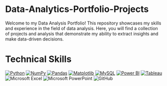 # Data-Analytics-Portfolio-Projects
Welcome to my Data Analysis Portfolio! This repository showcases my skills and experience in the field of data analysis. Here, you will find a collection of projects and analysis that demonstrate my ability to extract insights and make data-driven decisions.
# Technical Skills
[![Python](https://img.shields.io/badge/Python-3776AB?logo=python&logoColor=fff)](#) [![NumPy](https://img.shields.io/badge/NumPy-4DABCF?logo=numpy&logoColor=fff)](#) [![Pandas](https://img.shields.io/badge/Pandas-150458?logo=pandas&logoColor=fff)](#) [![Matplotlib](https://custom-icon-badges.demolab.com/badge/Matplotlib-71D291?logo=matplotlib&logoColor=fff)](#)	[![MySQL](https://img.shields.io/badge/MySQL-4479A1?logo=mysql&logoColor=fff)](#) [![Power BI](https://custom-icon-badges.demolab.com/badge/Power%20BI-F1C912?logo=power-bi&logoColor=fff)](#) [![Tableau](https://custom-icon-badges.demolab.com/badge/Tableau-0176D3?logo=tableau&logoColor=fff)](#) ![Microsoft Excel](https://img.shields.io/badge/Microsoft_Excel-217346?style=for-the-badge&logo=microsoft-excel&logoColor=white) ![Microsoft PowerPoint](https://img.shields.io/badge/Microsoft_PowerPoint-B7472A?style=for-the-badge&logo=microsoft-powerpoint&logoColor=white) ![GitHub](https://img.shields.io/badge/github-%23121011.svg?style=for-the-badge&logo=github&logoColor=white)
